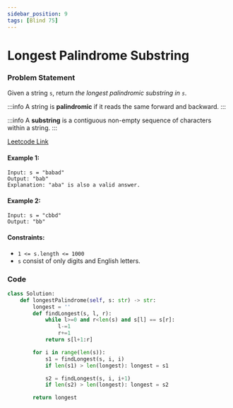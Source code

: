 ```yaml
---
sidebar_position: 9
tags: [Blind 75]
---
```


# Longest Palindrome Substring

### Problem Statement

Given a string `s`, return _the longest palindromic substring in `s`_.

:::info
A string is **palindromic** if it reads the same forward and backward.
:::

:::info
A **substring** is a contiguous non-empty sequence of characters within a string.
:::

[Leetcode Link](https://leetcode.com/problems/longest-palindromic-substring/)

#### Example 1:

```
Input: s = "babad"
Output: "bab"
Explanation: "aba" is also a valid answer.
```

#### Example 2:

```
Input: s = "cbbd"
Output: "bb"
```

#### Constraints:

- `1 <= s.length <= 1000`
- `s` consist of only digits and English letters.

### Code

```python title="Python Code"
class Solution:
    def longestPalindrome(self, s: str) -> str:
        longest = ''
        def findLongest(s, l, r):
            while l>=0 and r<len(s) and s[l] == s[r]:
                l-=1
                r+=1
            return s[l+1:r]

        for i in range(len(s)):
            s1 = findLongest(s, i, i)
            if len(s1) > len(longest): longest = s1

            s2 = findLongest(s, i, i+1)
            if len(s2) > len(longest): longest = s2

        return longest
```
